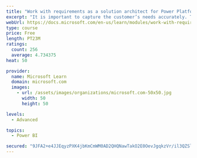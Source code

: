 ```yaml
---
title: "Work with requirements as a solution architect for Power Platform and Dynamics 365"
excerpt: "It is important to capture the customer’s needs accurately. This module explains how to capture requirements and identify functional and non-functional items."
webUrl: https://docs.microsoft.com/en-us/learn/modules/work-with-requirements/
type: course
price: Free
length: PT23M
ratings:
  count: 256
  average: 4.734375
heat: 50

provider:
  name: Microsoft Learn
  domain: microsoft.com
  images:
    - url: /assets/images/organizations/microsoft.com-50x50.jpg
      width: 50
      height: 50

levels:
  - Advanced

topics:
  - Power BI

secured: "9JFA2+e4JJEqyzPXK4jbKmCmWM0AD2QHQNawTakO2E0OevJgqkzVr/il3QZSlpfoy9+G/uUFjMPgAWgmWiD0wAKGO8WNV9RPZk8Vg3xP1CX8y8XO6jpxF2sQqPK0e10NdjMh0rlxDaAdQwBLhTFzddgJ6mliIV895e6dKGwOVA4FxCVtMkB/GAKc1Rc6DfDP98tSch+bQ7o+WpT7hItg/mRp+KIl5Fkzaa3mPWzxNT+sODX0Hf/5YOIjsXWIBOumwyFnO43/frFAmK2O+Jl9eP8cBNkE0flRvREmGBf/buJpoXYLLep4sewXtOSMjzH66CrGfAGYFimjhs+8ZVBaKSK/8Jm3qPqJxe0KwJD18JAzJJCtKjm03BZQayLWNUoif/THjGlCdJGQJrOQ2YN+0f4Jz+sZaxZFDfy26B01+wU=;3vBL+Zg6axRAHPASlKoNfg=="
---
```


